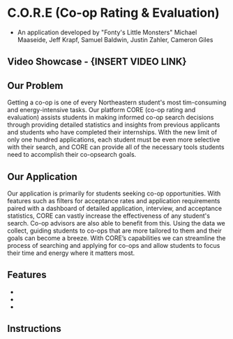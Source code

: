 # C.O.R.E (Co-op Rating & Evaluation) 
- An application developed by "Fonty's Little Monsters"
 Michael Maaseide, Jeff Krapf, Samuel Baldwin, Justin Zahler, Cameron Giles

## Video Showcase - {INSERT VIDEO LINK}

## Our Problem 

Getting a co-op is one of every Northeastern student's most tim-consuming and energy-intensive tasks. Our platform CORE (co-op rating and evaluation) assists students in making informed co-op search decisions
through providing detailed statistics and insights from previous applicants and students who have completed their internships. With the new limit of only one hundred applications, each student must be even more selective
with their search, and CORE can provide all of the necessary tools students need to accomplish their co-opsearch goals.

## Our Application

Our application is primarily for students seeking co-op opportunities. With features such as filters for acceptance rates and application requirements paired with a dashboard of detailed application, interview, and acceptance statistics, CORE can vastly increase the effectiveness of any student's search. Co-op advisors are also able to benefit from this. Using the data we collect, guiding students to co-ops that are more tailored to them and their goals can become a breeze. With CORE’s capabilities we can streamline the process of searching and applying for co-ops and allow students to focus their time and energy where it matters most.

## Features 

- 
- 
- 

## Instructions 



